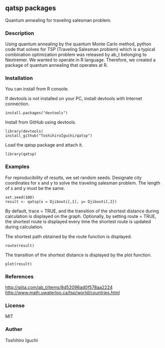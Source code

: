 ## qatsp packages
Quantum annealing for traveling salesman problem.

### Description
Using quantum annealing by the quantum Monte Carlo method, python code that solves for TSP (Traveling Salesman problem) which is a typical combination optimization problem was released by ab_t belonging to Nextremer.
We wanted to operate in R language.
Therefore, we created a package of quantum annealing that operates at R.

### Installation
You can install from R console.

If devtools is not installed on your PC, install devtools with Internet connection.

    install.packages("devtools")

Install from GitHub using devtools.
    
    library(devtools)
    install_github("ToshihiroIguchi/qatsp")

Load the qatsp package and attach it.

    library(qatsp)

### Examples
For reproducibility of results, we set random seeds.
Designate city coordinates for x and y to solve the traveling salesman problem.
The length of x and y must be the same.

    set.seed(108)
    result <- qatsp(x = Djibouti[,1], y= Djibouti[,2])

By default, trace = TRUE, and the transition of the shortest distance during calculation is displayed on the graph.
Optionally, by setting route = TRUE, the shortest route is displayed every time the shortest route is updated during calculation.

The shortest path obtained by the route function is displayed.

    route(result)

The transition of the shortest distance is displayed by the plot function.

    plot(result)


### References
http://qiita.com/ab_t/items/8d52096ad0f578aa2224
http://www.math.uwaterloo.ca/tsp/world/countries.html

### License 
MIT

### Auther
Toshihiro Iguchi

